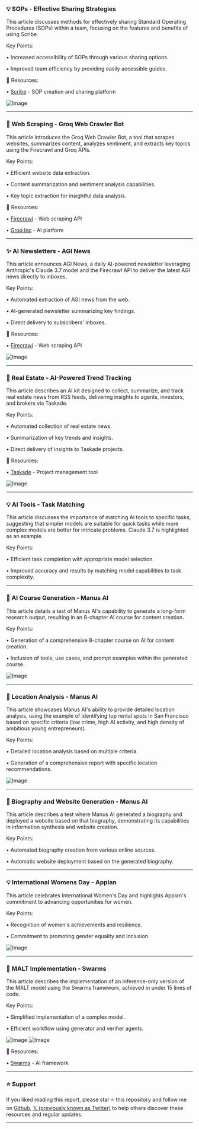 ### 💡 SOPs - Effective Sharing Strategies

This article discusses methods for effectively sharing Standard Operating Procedures (SOPs) within a team, focusing on the features and benefits of using Scribe.

Key Points:

• Increased accessibility of SOPs through various sharing options.

• Improved team efficiency by providing easily accessible guides.


🔗 Resources:

• [Scribe](https://x.com/ScribeHow) -  SOP creation and sharing platform

![Image](https://pbs.twimg.com/media/GlseqZEXwAAtDHn?format=jpg&name=small)


---

### 🤖 Web Scraping - Groq Web Crawler Bot

This article introduces the Groq Web Crawler Bot, a tool that scrapes websites, summarizes content, analyzes sentiment, and extracts key topics using the Firecrawl and Groq APIs.

Key Points:

•  Efficient website data extraction.

• Content summarization and sentiment analysis capabilities.

• Key topic extraction for insightful data analysis.


🔗 Resources:

• [Firecrawl](https://x.com/firecrawl_dev) - Web scraping API

• [Groq Inc](https://x.com/GroqInc) - AI platform


---

### ✨ AI Newsletters - AGI News

This article announces AGI News, a daily AI-powered newsletter leveraging Anthropic's Claude 3.7 model and the Firecrawl API to deliver the latest AGI news directly to inboxes.

Key Points:

• Automated extraction of AGI news from the web.

•  AI-generated newsletter summarizing key findings.

• Direct delivery to subscribers' inboxes.


🔗 Resources:

• [Firecrawl](https://x.com/firecrawl_dev) - Web scraping API


![Image](https://pbs.twimg.com/amplify_video_thumb/1899128868541448192/img/vRhQVNQfUEL1Kql8.jpg)


---

### 🚀 Real Estate - AI-Powered Trend Tracking

This article describes an AI kit designed to collect, summarize, and track real estate news from RSS feeds, delivering insights to agents, investors, and brokers via Taskade.

Key Points:

• Automated collection of real estate news.

• Summarization of key trends and insights.

•  Direct delivery of insights to Taskade projects.


🔗 Resources:

• [Taskade](https://taskade.com/k/01JKT844Q2783Q4BJV2W2XVFS6) - Project management tool

![Image](https://pbs.twimg.com/media/GlrC94TWQAA1Bd9?format=jpg&name=small)


---

### 💡 AI Tools - Task Matching

This article discusses the importance of matching AI tools to specific tasks, suggesting that simpler models are suitable for quick tasks while more complex models are better for intricate problems.  Claude 3.7 is highlighted as an example.

Key Points:

•  Efficient task completion with appropriate model selection.

•  Improved accuracy and results by matching model capabilities to task complexity.


---

### 🤖 AI Course Generation - Manus AI

This article details a test of Manus AI's capability to generate a long-form research output, resulting in an 8-chapter AI course for content creation.

Key Points:

•  Generation of a comprehensive 8-chapter course on AI for content creation.

•  Inclusion of tools, use cases, and prompt examples within the generated course.



![Image](https://pbs.twimg.com/ext_tw_video_thumb/1898095577004494848/pu/img/4Ikon3KAOeQaiuj1.jpg)


---

### 🤖 Location Analysis - Manus AI

This article showcases Manus AI's ability to provide detailed location analysis, using the example of identifying top rental spots in San Francisco based on specific criteria (low crime, high AI activity, and high density of ambitious young entrepreneurs).

Key Points:

•  Detailed location analysis based on multiple criteria.

•  Generation of a comprehensive report with specific location recommendations.



![Image](https://pbs.twimg.com/ext_tw_video_thumb/1898095483660193792/pu/img/e95FmOkewoES47v2.jpg)


---

### 🤖 Biography and Website Generation - Manus AI

This article describes a test where Manus AI generated a biography and deployed a website based on that biography, demonstrating its capabilities in information synthesis and website creation.


Key Points:

•  Automated biography creation from various online sources.

•  Automatic website deployment based on the generated biography.


---

### 💡 International Womens Day - Appian

This article celebrates International Women's Day and highlights Appian's commitment to advancing opportunities for women.

Key Points:

• Recognition of women's achievements and resilience.

•  Commitment to promoting gender equality and inclusion.



![Image](https://pbs.twimg.com/media/GlghXkvW4AE4SDD?format=jpg&name=small)


---

### 🤖 MALT Implementation - Swarms

This article describes the implementation of an inference-only version of the MALT model using the Swarms framework, achieved in under 15 lines of code.

Key Points:

•  Simplified implementation of a complex model.

•  Efficient workflow using generator and verifier agents.



![Image](https://pbs.twimg.com/media/GleH8WdbwAUvN8a?format=jpg&name=small)
![Image](https://pbs.twimg.com/media/GlYodU0bsAAsmhq?format=jpg&name=240x240)

🔗 Resources:

• [Swarms](https://x.com/swarms_corp) -  AI framework


---

### ⭐️ Support

If you liked reading this report, please star ⭐️ this repository and follow me on [Github](https://github.com/Drix10), [𝕏 (previously known as Twitter)](https://x.com/DRIX_10_) to help others discover these resources and regular updates.

---
